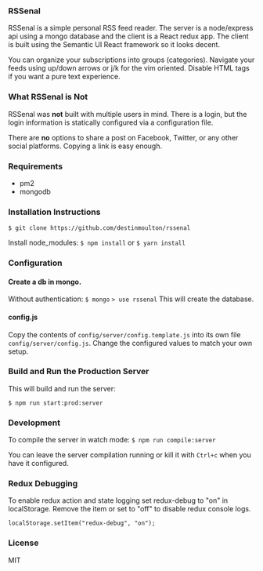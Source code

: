 ### RSSenal

RSSenal is a simple personal RSS feed reader. The server is a node/express api using a mongo database and the client is a React redux app. The client is built using the Semantic UI React framework so it looks decent.

You can organize your subscriptions into groups (categories). Navigate your feeds using up/down arrows or j/k for the vim oriented. Disable HTML tags if you want a pure text experience.

### What RSSenal is **Not**

RSSenal was **not** built with multiple users in mind. There is a login, but the login information is statically configured via a configuration file.

There are **no** options to share a post on Facebook, Twitter, or any other social platforms. Copying a link is easy enough.

### Requirements

-   pm2
-   mongodb

### Installation Instructions

`$ git clone https://github.com/destinmoulton/rssenal`

Install node_modules:
`$ npm install` or `$ yarn install`

### Configuration

#### Create a db in mongo.

Without authentication:
`$ mongo`
`> use rssenal` This will create the database.

#### config.js

Copy the contents of `config/server/config.template.js` into its own file `config/server/config.js`. Change the configured values to match your own setup.

### Build and Run the Production Server

This will build and run the server:

```
$ npm run start:prod:server
```

### Development

To compile the server in watch mode:
`$ npm run compile:server`

You can leave the server compilation running or kill it with `Ctrl+c` when you have it configured.

### Redux Debugging

To enable redux action and state logging set redux-debug to "on" in localStorage. Remove the item or set to "off" to disable redux console logs.

```
localStorage.setItem("redux-debug", "on");
```

### License

MIT
